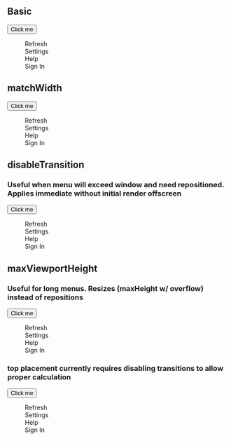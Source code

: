 <script>
  import Button from '$lib/components/Button.svelte';
  import Menu from '$lib/components/Menu.svelte';
  import Preview from '$lib/components/Preview.svelte';
  import Toggle from '$lib/components/Toggle.svelte';
</script>

## Basic

<Preview>
  <Toggle let:on={open} let:toggle>
    <span>
      <Button on:click={toggle}>Click me</Button>
      <Menu {open} on:close={toggle}>
        <div class="p-2 hover:bg-black/5 cursor-pointer">Refresh</div>
        <div class="p-2 hover:bg-black/5 cursor-pointer">Settings</div>
        <div class="p-2 hover:bg-black/5 cursor-pointer">Help</div>
        <div class="p-2 hover:bg-black/5 cursor-pointer">Sign In</div>
      </Menu>
    </span>
  </Toggle>
</Preview>

## matchWidth

<Preview>
  <Toggle let:on={open} let:toggle>
    <span>
      <Button on:click={toggle}>Click me</Button>
      <Menu {open} on:close={toggle} matchWidth>
        <div class="p-2 hover:bg-black/5 cursor-pointer">Refresh</div>
        <div class="p-2 hover:bg-black/5 cursor-pointer">Settings</div>
        <div class="p-2 hover:bg-black/5 cursor-pointer">Help</div>
        <div class="p-2 hover:bg-black/5 cursor-pointer">Sign In</div>
      </Menu>
    </span>
  </Toggle>
</Preview>

## disableTransition

### Useful when menu will exceed window and need repositioned. Applies immediate without initial render offscreen

<Preview>
  <Toggle let:on={open} let:toggle>
    <span>
      <Button on:click={toggle}>Click me</Button>
      <Menu {open} on:close={toggle} matchWidth disableTransition>
        <div class="p-2 hover:bg-black/5 cursor-pointer">Refresh</div>
        <div class="p-2 hover:bg-black/5 cursor-pointer">Settings</div>
        <div class="p-2 hover:bg-black/5 cursor-pointer">Help</div>
        <div class="p-2 hover:bg-black/5 cursor-pointer">Sign In</div>
      </Menu>
    </span>
  </Toggle>
</Preview>

## maxViewportHeight

### Useful for long menus. Resizes (maxHeight w/ overflow) instead of repositions

<Preview>
  <Toggle let:on={open} let:toggle>
    <span>
      <Button on:click={toggle}>Click me</Button>
      <Menu {open} on:close={toggle} matchWidth maxViewportHeight>
        <div class="p-2 hover:bg-black/5 cursor-pointer">Refresh</div>
        <div class="p-2 hover:bg-black/5 cursor-pointer">Settings</div>
        <div class="p-2 hover:bg-black/5 cursor-pointer">Help</div>
        <div class="p-2 hover:bg-black/5 cursor-pointer">Sign In</div>
      </Menu>
    </span>
  </Toggle>
</Preview>

### top placement currently requires disabling transitions to allow proper calculation

<Preview>
  <Toggle let:on={open} let:toggle>
    <span>
      <Button on:click={toggle}>Click me</Button>
      <Menu {open} on:close={toggle} matchWidth maxViewportHeight placement="top" disableTransition>
        <div class="p-2 hover:bg-black/5 cursor-pointer">Refresh</div>
        <div class="p-2 hover:bg-black/5 cursor-pointer">Settings</div>
        <div class="p-2 hover:bg-black/5 cursor-pointer">Help</div>
        <div class="p-2 hover:bg-black/5 cursor-pointer">Sign In</div>
      </Menu>
    </span>
  </Toggle>
</Preview>
